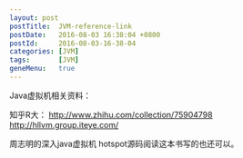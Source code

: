 ```yaml
---
layout: post
postTitle:  JVM-reference-link
postDate:   2016-08-03 16:38:04 +0800
postId:     2016-08-03-16-38-04
categories: [JVM]
tags:       [JVM]
geneMenu:   true
---
```


Java虚拟机相关资料：

知乎R大：
http://www.zhihu.com/collection/75904798
http://hllvm.group.iteye.com/


周志明的深入java虚拟机
hotspot源码阅读这本书写的也还可以。




